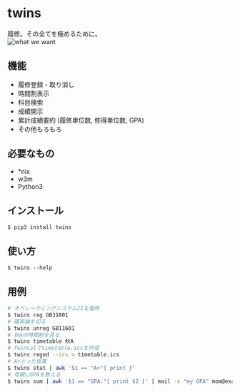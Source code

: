 twins
===
履修。その全てを極めるために。  
![what we want](http://imgs.xkcd.com/comics/university_website.png)
  

機能
---
- 履修登録・取り消し
- 時間割表示
- 科目検索
- 成績開示
- 累計成績要約 (履修単位数, 修得単位数, GPA)
- その他もろもろ

必要なもの
---------
- *nix
- w3m
- Python3

インストール
-----------
```
$ pip3 install twins
```

使い方
-----
```
$ twins --help
```

用例
-----
```sh
# オペレーティングシステムIIを履修
$ twins reg GB31801
# 確率論を切る
$ twins unreg GB11601
# 秋Aの時間割を見る
$ twins timetable 秋A
# TwinCalでtimetable.icsを作成
$ twins reged --ics > timetable.ics
# A+とった授業
$ twins stat | awk '$1 == "A+"{ print }'
# 母親にGPAを教える
$ twins sum | awk '$1 == "GPA:"{ print $2 }' | mail -s "my GPA" mom@example.com
```
